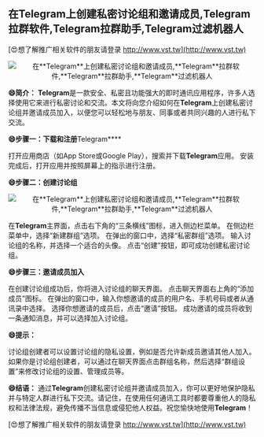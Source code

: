 ## **在**Telegram**上创建私密讨论组和邀请成员,**Telegram**拉群软件,**Telegram**拉群助手,**Telegram**过滤机器人**

[😍想了解推广相关软件的朋友请登录 http://www.vst.tw](http://www.vst.tw)

 <center><img src="https://vst.tw/MP4/tuiguang/png/0.png" alt="在**Telegram**上创建私密讨论组和邀请成员,**Telegram**拉群软件,**Telegram**拉群助手,**Telegram**过滤机器人"></center>

**😄简介：**
**Telegram**是一款安全、私密且功能强大的即时通讯应用程序，许多人选择使用它来进行私密讨论和交流。本文将向您介绍如何在**Telegram**上创建私密讨论组并邀请成员加入，以便您可以轻松地与朋友、同事或者共同兴趣的人进行私下交流。

**😄步骤一：下载和注册**Telegram****

打开应用商店（如App Store或Google Play），搜索并下载**Telegram**应用。
安装完成后，打开应用并按照屏幕上的指示进行注册。

**😄步骤二：创建讨论组**

 <center><img src="https://vst.tw/MP4/tuiguang/png/2.png" alt="在**Telegram**上创建私密讨论组和邀请成员,**Telegram**拉群软件,**Telegram**拉群助手,**Telegram**过滤机器人"></center>

在**Telegram**主界面，点击右下角的“三条横线”图标，进入侧边栏菜单。
在侧边栏菜单中，选择“新建群组”选项。
在弹出的窗口中，选择“私密群组”选项。
输入讨论组的名称，并选择一个适合的头像。
点击“创建”按钮，即可成功创建私密讨论组。

**😄步骤三：邀请成员加入**

在创建讨论组成功后，你将进入讨论组的聊天界面。
点击聊天界面右上角的“添加成员”图标。
在弹出的窗口中，输入你想邀请的成员的用户名、手机号码或者从通讯录中选择。
选择你想邀请的成员后，点击“邀请”按钮。
成功邀请的成员将收到一条通知消息，并可以选择加入讨论组。

**😄提示：**

讨论组创建者可以设置讨论组的隐私设置，例如是否允许新成员邀请其他人加入。
如果你是讨论组创建者，可以通过在聊天界面点击群组名称，然后选择“群组设置”来修改讨论组的设置、管理成员等。

**😄结语：**
通过**Telegram**创建私密讨论组并邀请成员加入，你可以更好地保护隐私并与特定人群进行私下交流。请记住，在使用任何通讯工具时都要尊重他人的隐私权和法律法规，避免传播不当信息或侵犯他人权益。祝您愉快地使用**Telegram**！

[😍想了解推广相关软件的朋友请登录 http://www.vst.tw](http://www.vst.tw)



